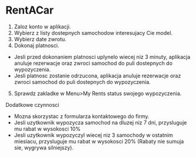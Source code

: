 # RentACar

1. Zaloz konto w aplikacji.
2. Wybierz z listy dostepnych samochodow interesujacy Cie model.
3. Wybierz date zwrotu.
4. Dokonaj platnosci.
  - Jesli przed dokonaniem platnosci uplynelo wiecej niz 3 minuty, 
  aplikacja anuluje rezerwacje oraz zwroci samochod do puli dostepnych do wypozyczenia.
  - Jesli platnosc zostanie odrzucona, aplikacja anuluje rezerwacje oraz zwroci
  samochod do puli dostepnych do wypozyczenia.
5. Sprawdz zakladke w Menu>My Rents status swojego wypozyczenia.

Dodatkowe czynnosci
- Mozna skorzystac z formularza kontaktowego do firmy.
- Jesli uzytkownik wypozycza samochod na dluzej niz 7 dni, przysluguje mu rabat w wysokosci 10%
- Jesli uzytkownik wypozyczyl wiecej niz 3 samochody w ostatnim miesiacu, przysluguje mu rabat
  w wysokosci 20% (Rabaty nie sumuja sie, wygrywa silniejszy).
